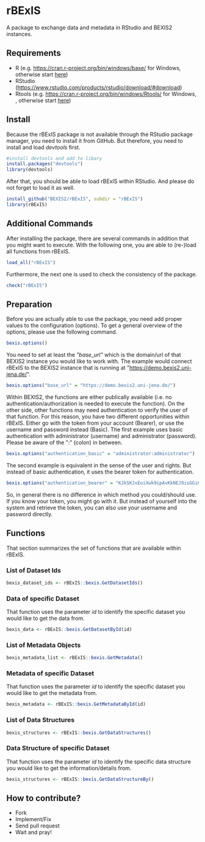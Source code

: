 # rBExIS

A package to exchange data and metadata in RStudio and BEXIS2 instances.

## Requirements

- R (e.g. https://cran.r-project.org/bin/windows/base/ for Windows, otherwise start [here](https://cran.r-project.org/bin/))
- RStudio (https://www.rstudio.com/products/rstudio/download/#download)
- Rtools (e.g. https://cran.r-project.org/bin/windows/Rtools/ for Windows, , otherwise start [here](https://cran.r-project.org/bin/))

## Install

Because the rBExIS package is not available through the RStudio package manager, you need to install it from GitHub. But therefore, you need to install and load _devtools_ first.

```r
#install devtools and add to libary
install.packages("devtools")
library(devtools)

```

After that, you should be able to load rBExIS within RStudio. And please do not forget to load it as well.

```r
install_github("BEXIS2/rBExIS", subdir = "rBExIS")
library(rBExIS)
```

## Additional Commands

After installing the package, there are several commands in addition that you might want to execute. With the following one, you are able to (re-)load all functions from rBExIS.

```r
load_all("rBExIS")
```

Furthermore, the next one is used to check the consistency of the package.

```r
check("rBExIS")
```

## Preparation

Before you are actually able to use the package, you need add proper values to the configuration (options). To get a general overview of the options, please use the following command.

```r
bexis.options()
```

You need to set at least the _"base_url"_ which is the domain/url of that BEXIS2 instance you would like to work with. The example would connect rBExIS to the BEXIS2 instance that is running at "https://demo.bexis2.uni-jena.de/".

```r
bexis.options("base_url" = "https://demo.bexis2.uni-jena.de/")
```

Within BEXIS2, the functions are either publically available (i.e. no authentication/authorization is needed to execute the function). On the other side, other functions may need authentication to verify the user of that function. For this reason, you have two different opportunities within rBExIS. Either go with the token from your account (Bearer), or use the username and password instead (Basic). The first example uses basic authentication with administrator (username) and administrator (password). Please be aware of the ":" (colon) in between.

```r
bexis.options("authentication_basic" = "administrator:administrator")
```

The second example is equivalent in the sense of the user and rights. But instead of basic authentication, it uses the bearer token for authentication.

```r
bexis.options("authentication_bearer" = "KJkSKJxEoiXwk9ipAvKkNEJ9isGGi64drtQDRf9KKCDRKSE5JYvz5j8Yx5Unvto5")
```

So, in general there is no difference in which method you could/should use. If you know your token, you might go with it. But instead of yourself into the system and retrieve the token, you can also use your username and password directly.

## Functions

That section summarizes the set of functions that are available within rBExIS.

### List of Dataset Ids

```r
bexis_dataset_ids <- rBExIS::bexis.GetDatasetIds()
```

### Data of specific Dataset

That function uses the parameter _id_ to identify the specific dataset you would like to get the data from.

```r
bexis_data <- rBExIS::bexis.GetDatasetById(id)
```

### List of Metadata Objects

```r
bexis_metadata_list <- rBExIS::bexis.GetMetadata()
```

### Metadata of specific Dataset

That function uses the parameter _id_ to identify the specific dataset you would like to get the metadata from.

```r
bexis_metadata <- rBExIS::bexis.GetMetadataById(id)
```

### List of Data Structures

```r
bexis_structures <- rBExIS::bexis.GetDataStructures()
```

### Data Structure of specific Dataset

That function uses the parameter _id_ to identify the specific data structure you would like to get the information/details from.

```r
bexis_structures <- rBExIS::bexis.GetDataStructureBy()
```

## How to contribute?

* Fork
* Implement/Fix
* Send pull request
* Wait and pray!
